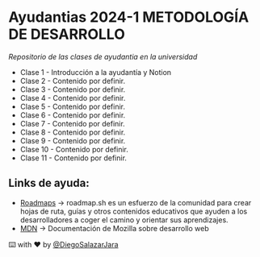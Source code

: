 # Ayudantias 2024-1 METODOLOGÍA DE DESARROLLO

_Repositorio de las clases de ayudantia en la universidad_

- Clase 1 - Introducción a la ayudantía y Notion
- Clase 2 - Contenido por definir.
- Clase 3 - Contenido por definir.
- Clase 4 - Contenido por definir.
- Clase 5 - Contenido por definir.
- Clase 6 - Contenido por definir.
- Clase 7 - Contenido por definir.
- Clase 8 - Contenido por definir.
- Clase 9 - Contenido por definir.
- Clase 10 - Contenido por definir.
- Clase 11 - Contenido por definir.

## Links de ayuda:

- [Roadmaps](https://roadmap.sh/) -> roadmap.sh es un esfuerzo de la comunidad para crear hojas de ruta, guías y otros contenidos educativos que ayuden a los desarrolladores a coger el camino y orientar sus aprendizajes.
- [MDN](https://developer.mozilla.org/es/) -> Documentación de Mozilla sobre desarrollo web

⌨️ with ❤️ by [@DiegoSalazarJara](https://github.com/DiegoSalazarJara)
